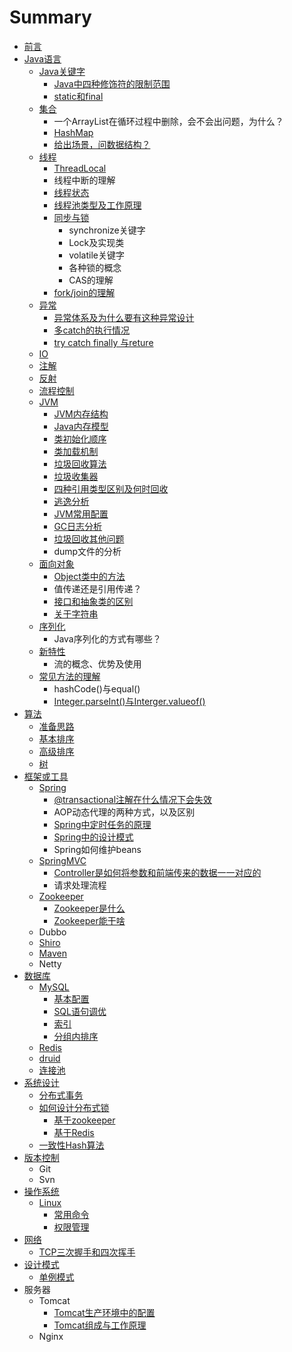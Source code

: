 # Summary

* [前言](README.md)
* [Java语言](javayu-yan-ji-chu.md)
  * [Java关键字](javayu-yan-ji-chu/javaguan-jian-zi.md)
    * [Java中四种修饰符的限制范围](javayu-yan-ji-chu/javaguan-jian-zi/javazhong-si-zhong-xiu-shi-fu-de-xian-zhi-fan-wei.md)
    * [static和final](javayu-yan-ji-chu/javaguan-jian-zi/statiche-final.md)
  * [集合](javayu-yan-ji-chu/ji-he.md)
    * 一个ArrayList在循环过程中删除，会不会出问题，为什么？
    * [HashMap](javayu-yan-ji-chu/ji-he/hashmap.md)
    * [给出场景，问数据结构？](javayu-yan-ji-chu/ji-he/gei-chu-chang-jing-ff0c-wen-shu-ju-jie-gou-ff1f.md)
  * [线程](javayu-yan-ji-chu/xian-cheng.md)
    * [ThreadLocal](javayu-yan-ji-chu/xian-cheng/threadlocal.md)
    * 线程中断的理解
    * [线程状态](javayu-yan-ji-chu/xian-cheng/xian-cheng-zhuang-tai.md)
    * [线程池类型及工作原理](javayu-yan-ji-chu/xian-cheng/xian-cheng-chi-lei-xing-ji-gong-zuo-yuan-li.md)
    * [同步与锁](javayu-yan-ji-chu/xian-cheng/tong-bu-yu-suo.md)
      * synchronize关键字
      * Lock及实现类
      * volatile关键字
      * 各种锁的概念
      * CAS的理解
    * [fork/join的理解](javayu-yan-ji-chu/xian-cheng/forkjoinde-li-jie.md)
  * [异常](javayu-yan-ji-chu/yi-chang.md)
    * [异常体系及为什么要有这种异常设计](javayu-yan-ji-chu/yi-chang/yi-chang-ti-xi-ji-wei-shi-yao-yao-you-zhe-zhong-yi-chang-she-ji.md)
    * [多catch的执行情况](javayu-yan-ji-chu/yi-chang/duo-catch-de-zhi-xing-qing-kuang.md)
    * [try catch finally 与reture](javayu-yan-ji-chu/yi-chang/try-catch-finally-yu-reture.md)
  * [IO](javayu-yan-ji-chu/io.md)
  * [注解](javayu-yan-ji-chu/zhu-jie.md)
  * [反射](javayu-yan-ji-chu/fan-she.md)
  * [流程控制](javayu-yan-ji-chu/liu-cheng-kong-zhi.md)
  * [JVM](javayu-yan-ji-chu/jvm.md)
    * [JVM内存结构](javayu-yan-ji-chu/jvm/jvmnei-cun-jie-gou.md)
    * [Java内存模型](javayu-yan-ji-chu/jvm/javanei-cun-mo-xing.md)
    * [类初始化顺序](javayu-yan-ji-chu/jvm/lei-jia-zai-shun-xu.md)
    * [类加载机制](javayu-yan-ji-chu/jvm/lei-jia-zai-ji-zhi.md)
    * [垃圾回收算法](javayu-yan-ji-chu/jvm/la-ji-hui-shou-suan-fa.md)
    * [垃圾收集器](javayu-yan-ji-chu/jvm/la-ji-shou-ji-qi.md)
    * [四种引用类型区别及何时回收](javayu-yan-ji-chu/jvm/si-zhong-yin-yong-lei-xing-qu-bie-ji-he-shi-hui-shou.md)
    * [逃逸分析](javayu-yan-ji-chu/jvm/tao-yi-fen-xi.md)
    * [JVM常用配置](javayu-yan-ji-chu/jvm/jvmchang-yong-pei-zhi.md)
    * [GC日志分析](javayu-yan-ji-chu/jvm/gcri-zhi-fen-xi.md)
    * [垃圾回收其他问题](javayu-yan-ji-chu/jvm/la-ji-hui-shou-qi-ta-wen-ti.md)
    * dump文件的分析
  * [面向对象](javayu-yan-ji-chu/mian-xiang-dui-xiang.md)
    * [Object类中的方法](javayu-yan-ji-chu/mian-xiang-dui-xiang/objectlei-zhong-de-fang-fa.md)
    * 值传递还是引用传递？
    * [接口和抽象类的区别](javayu-yan-ji-chu/mian-xiang-dui-xiang/jie-kou-he-chou-xiang-lei-de-qu-bie.md)
    * [关于字符串](javayu-yan-ji-chu/mian-xiang-dui-xiang/guan-yu-zi-fu-chuan.md)
  * [序列化](javayu-yan-ji-chu/xu-lie-hua.md)
    * Java序列化的方式有哪些？
  * [新特性](javayu-yan-ji-chu/xin-te-xing.md)
    * 流的概念、优势及使用
  * [常见方法的理解](javayu-yan-ji-chu/chang-jian-fang-fa-de-li-jie.md)
    * hashCode\(\)与equal\(\)
    * [Integer.parseInt\(\)与Interger.valueof\(\)](javayu-yan-ji-chu/chang-jian-fang-fa-de-li-jie/integerparseintyu-intergervalueof.md)
* [算法](suan-fa.md)
  * [准备思路](suan-fa/zhun-bei-si-lu.md)
  * [基本排序](suan-fa/ji-ben-pai-xu.md)
  * [高级排序](suan-fa/gao-ji-pai-xu.md)
  * [树](suan-fa/shu.md)
* [框架或工具](kuang-jia.md)
  * [Spring](spring.md)
    * [@transactional注解在什么情况下会失效](spring/transactionalzhu-jie-zai-shi-yao-qing-kuang-xia-hui-shi-xiao.md)
    * AOP动态代理的两种方式，以及区别
    * [Spring中定时任务的原理](spring/springzhong-ding-shi-ren-wu-de-yuan-li.md)
    * [Spring中的设计模式](spring/springzhong-de-she-ji-mo-shi.md)
    * Spring如何维护beans
  * [SpringMVC](springmvc.md)
    * [Controller是如何将参数和前端传来的数据一一对应的](springmvc/controllershi-ru-he-jiang-can-shu-he-qian-duan-chuan-lai-de-shu-ju-yi-yi-dui-ying-de.md)
    * 请求处理流程
  * [Zookeeper](zookeeper.md)
    * [Zookeeper是什么](zookeeper/zookeepershi-shi-yao.md)
    * [Zookeeper能干啥](zookeeper/zookeeperneng-gan-sha.md)
  * Dubbo
  * [Shiro](shiro.md)
  * [Maven](maven.md)
  * Netty
* [数据库](shu-ju-ku.md)
  * [MySQL](shu-ju-ku/mysql.md)
    * [基本配置](shu-ju-ku/mysql/ji-ben-pei-zhi.md)
    * [SQL语句调优](shu-ju-ku/mysql/sqlyu-ju-diao-you.md)
    * [索引](shu-ju-ku/mysql/suo-yin.md)
    * [分组内排序](shu-ju-ku/mysql/fen-zu-nei-pai-xu.md)
  * [Redis](shu-ju-ku/redis.md)
  * [druid](shu-ju-ku/druid.md)
  * [连接池](shu-ju-ku/lian-jie-chi.md)
* [系统设计](xi-tong-she-ji.md)
  * [分布式事务](xi-tong-she-ji/fen-bu-shi-shi-wu.md)
  * [如何设计分布式锁](xi-tong-she-ji/ru-he-she-ji-fen-bu-shi-suo.md)
    * [基于zookeeper](xi-tong-she-ji/ru-he-she-ji-fen-bu-shi-suo/ji-yu-zookeeper.md)
    * [基于Redis](xi-tong-she-ji/ru-he-she-ji-fen-bu-shi-suo/ji-yu-redis.md)
  * [一致性Hash算法](xi-tong-she-ji/yi-zhi-xing-hash-suan-fa.md)
* [版本控制](ban-ben-kong-zhi.md)
  * Git
  * Svn
* [操作系统](cao-zuo-xi-tong.md)
  * [Linux](cao-zuo-xi-tong/linux.md)
    * [常用命令](cao-zuo-xi-tong/linux/chang-yong-ming-ling.md)
    * [权限管理](cao-zuo-xi-tong/linux/quan-xian-guan-li.md)
* [网络](wang-luo.md)
  * [TCP三次握手和四次挥手](wang-luo/tcpsan-ci-wo-shou-he-si-ci-hui-shou.md)
* [设计模式](she-ji-mo-shi.md)
  * [单例模式](dan-li-mo-shi.md)
* 服务器
  * Tomcat
    * [Tomcat生产环境中的配置](tomcatsheng-chan-huan-jing-zhong-de-pei-zhi.md)
    * [Tomcat组成与工作原理](tomcatgong-zuo-yuan-li.md)
  * Nginx

